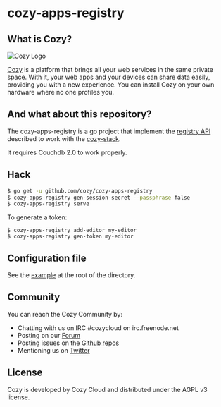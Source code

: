 cozy-apps-registry
==================

## What is Cozy?

![Cozy Logo](https://raw.githubusercontent.com/cozy/cozy-stack/master/assets/images/happycloud.png)

[Cozy](https://cozy.io) is a platform that brings all your web services in the
same private space. With it, your web apps and your devices can share data
easily, providing you with a new experience. You can install Cozy on your own
hardware where no one profiles you.


## And what about this repository?

The cozy-apps-registry is a go project that implement the [registry
API](https://github.com/cozy/cozy-stack/blob/master/docs/registry.md)
described to work with the [cozy-stack](https://github.com/cozy/cozy-stack).

It requires Couchdb 2.0 to work properly.


## Hack

```sh
$ go get -u github.com/cozy/cozy-apps-registry
$ cozy-apps-registry gen-session-secret --passphrase false
$ cozy-apps-registry serve
```

To generate a token:

```
$ cozy-apps-registry add-editor my-editor
$ cozy-apps-registry gen-token my-editor
```


## Configuration file

See the [example](cozy-registry.example.yml) at the root of the directory.


## Community

You can reach the Cozy Community by:

* Chatting with us on IRC #cozycloud on irc.freenode.net
* Posting on our [Forum](https://forum.cozy.io)
* Posting issues on the [Github repos](https://github.com/cozy/)
* Mentioning us on [Twitter](https://twitter.com/mycozycloud)


## License

Cozy is developed by Cozy Cloud and distributed under the AGPL v3 license.

